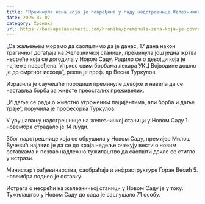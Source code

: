 ```yaml
---
title: "Преминула жена која је повређена у паду надстрешнице Железничке станице Нови Сад"
date: 2025-07-07
category: Хроника
url: https://backapalankavesti.com/hronika/preminula-zena-koja-je-povredjena-u-padu-nadstresnice-zeleznicke-stanice-novi-sad/
---
```


„Са жаљењем морамо да саопштимо да је данас, 17 дана након трагичног догађаја на Железничкој станици, преминула још једна жртва несреће која се догодила у Новом Саду. Радило се о девојци која је најтеже повређена. Упркос свим борбама лекара УКЦ Војводине дошло је до смртног исхода“, рекла је проф. др Весна Туркулов.

Изразила је саучешће породици преминуле девојке и навела да се наставља борба за животе преосталих преживелих.

„И даље се ради о животно угроженим пацијентима, али борба и даље траје“, поручила је професорка Туркулов.

У урушавању надстрешнице на железничкој станици у Новом Саду 1. новембра страдало је 14 људи.

Због надстрешнице која се обрушила у Новом Саду, премијер Милош Вучевић најавио је да се до краја недеље очекују вести о новим оставкама и позвао надлежно тужилаштво да саопшти докле се стигло у истрази.

Министар грађевинарства, саобраћаја и инфраструктуре Горан Весић 5. новембра поднео је оставку.

Истрага о несрећи на железничкој станици у Новом Саду је у току. Тужилаштво у Новом Саду до сада је саслушало 71 особу.
